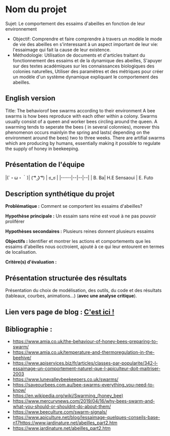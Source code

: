 # Nom du projet

Sujet: Le comportement des essaims d'abeilles en fonction de leur environnement
- Objectif: Comprendre et faire comprendre à travers un modèle le mode de vie des abeilles en s'interessant à un aspect important de leur vie: l'essaimage qui fait la cause de leur existence.
- Méthodologie:
 Utilisation de documents et d'articles traitant du fonctionnement des essaims et de la dynamique des abeilles,
 S'apuyer sur des textes académiques sur les connaissances biologiques des colonies naturelles,
 Utiliser des paramètres et des métriques pour créer un modèle d'un système dynamique expliquant le comportement des abeilles.

## English version

Title: The behaviorof bee swarms according to their environment
A bee swarms is how bees reproduce with each other within a colony.
Swarms usually consist of a queen and worker bees circling around the queen. A swarming tends to seperate the bees ( in several colonnies), morever this phenomenon occurs mainlyin the spring and lasts( depending on the environment around the bees) two to three weeks. There are artifial swarms which are producing by humans, essentially making it possible to regulate the supply of honey in beekeeping.

## Présentation de l'équipe

|(´・ω・｀)| ( ͡° ͜ʖ ͡°) | ಠ_ಠ | 
|-----|--|--|--|
| B. Ba| H.E Sensaoui | E. Futo 


## Description synthétique du projet

**Problématique :** Comment se comportent les essaims d'abeilles?

**Hypothèse principale :** Un essaim sans reine est voué à ne pas pouvoir proliférer

**Hypothèses secondaires :** Plusieurs reines donnent plusieurs essaims

**Objectifs :** Identifier et montrer les actions et comportements que les essaims d'abeilles nous occtroient, ajouté à ce qui leur entourent en termes de localisation.

**Critère(s) d'évaluation :** 

## Présentation structurée des résultats

Présentation du choix de modélisation, des outils, du code et des résultats (tableaux, courbes, animations...) (**avec une analyse critique**).

## Lien vers page de blog : <a href="blog.md"> C'est ici ! </a>

## Bibliographie :

- https://www.amia.co.uk/the-behaviour-of-honey-bees-preparing-to-swarm/
- https://www.amia.co.uk/temperature-and-thermoregulation-in-the-beehive/
- https://www.apiservices.biz/fr/articles/classes-par-popularite/342-l-essaimage-un-comportement-naturel-que-l-apiculteur-doit-maitriser-2003
- https://www.lunevalleybeekeepers.co.uk/swarms/
- https://saveourbees.com.au/bee-swarms-everything_you-need-to-know/
- https://en.wikipedia.org/wiki/Swarming_(honey_bee)
- https://www.mercurynews.com/2019/04/16/why-bees-swarm-and-what-you-should-or-shouldnt-do-about-them/
- https://www.beeculture.com/swarm-signals/
- https://www.apiculture.net/blog/lessaimage-quelques-conseils-base-n17https://www.jardinature.net/abeilles_part2.htm
- https://www.jardinature.net/abeilles_part2.htm
